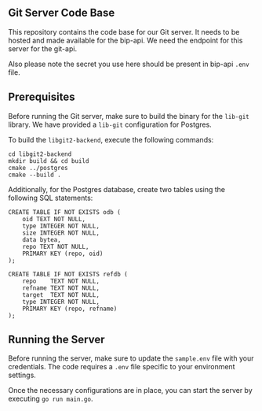 ## Git Server Code Base

This repository contains the code base for our Git server. It needs to be hosted and made available for the bip-api.
We need the endpoint for this server for the git-api. 

Also please note the secret you use here should be present in bip-api `.env` file. 

## Prerequisites

Before running the Git server, make sure to build the binary for the `lib-git` library. We have provided a `lib-git` configuration for Postgres.

To build the `libgit2-backend`, execute the following commands:

```
cd libgit2-backend
mkdir build && cd build
cmake ../postgres
cmake --build .
```

Additionally, for the Postgres database, create two tables using the following SQL statements:

```
CREATE TABLE IF NOT EXISTS odb (
    oid TEXT NOT NULL,
    type INTEGER NOT NULL,
    size INTEGER NOT NULL,
    data bytea,
    repo TEXT NOT NULL,
    PRIMARY KEY (repo, oid)
);
```

```
CREATE TABLE IF NOT EXISTS refdb (
    repo    TEXT NOT NULL,
    refname TEXT NOT NULL,
    target  TEXT NOT NULL,
    type INTEGER NOT NULL,
    PRIMARY KEY (repo, refname)
);
```

## Running the Server

Before running the server, make sure to update the `sample.env` file with your credentials. The code requires a `.env` file specific to your environment settings.

Once the necessary configurations are in place, you can start the server by executing `go run main.go`.